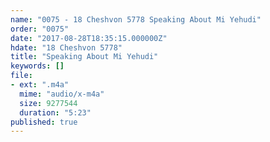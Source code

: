 ```yaml
---
name: "0075 - 18 Cheshvon 5778 Speaking About Mi Yehudi"
order: "0075"
date: "2017-08-28T18:35:15.000000Z"
hdate: "18 Cheshvon 5778"
title: "Speaking About Mi Yehudi"
keywords: []
file:
- ext: ".m4a"
  mime: "audio/x-m4a"
  size: 9277544
  duration: "5:23"
published: true
---
```


